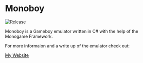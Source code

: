 # Monoboy
![Release](https://github.com/IrishBruse/Monoboy/workflows/Release/badge.svg)

Monoboy is a Gameboy emulator written in C# with the help  of the Monogame Framework.

For more informaion and a write up of the emulator check out:

[My Website](https://irishbruse.github.io/Projects/Monoboy)
